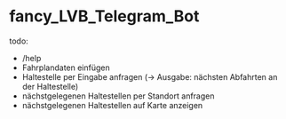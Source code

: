 # fancy_LVB_Telegram_Bot

todo:

- /help
- Fahrplandaten einfügen
- Haltestelle per Eingabe anfragen (-> Ausgabe: nächsten Abfahrten an der Haltestelle)
- nächstgelegenen Haltestellen per Standort anfragen
- nächstgelegenen Haltestellen auf Karte anzeigen
